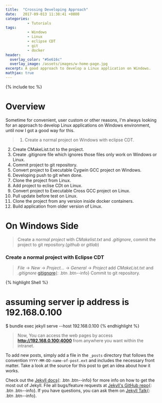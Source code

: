 ```yaml
---
title:  "Crossing Developing Approach"
date:   2017-09-013 11:38:41 +0800
categories:
          - Tutorials
tags:          
          - Windows
          - Linux
          - eclipse CDT
          - git
          - docker
header:
  overlay_color: "#5e616c"
  overlay_image: /assets/images/w-home-page.jpg
excerpt: A good approach to develop a Linux application on Windows.
mathjax: true
---
```



{% include toc %}

# Overview

Sometime for convenient, user custom or other reasons, I'm always looking for an approach to develop Linux applications on Windows environment, until now I got a good way for this.


> 1. Create a normal project on Windows with eclipse CDT.
2. Create CMakeList.txt to the project.
3. Create .gitignore file which ignores those files only work on Windows or Linux.
4. Commit project to git repository.
5. Convert project to Executable Cygwin GCC project on Windows.
6. Developing push to git when done.
7. Clone the project from Linux.
8. Add project to eclise CDt on Linux.
9. Convert project to Executable Cross GCC project on Linux.
10. Pull update before test on Linux.
11. Clone the project from any version inside docker containers.
12. Build application from older version of Linux.


# On Windows Side
>Create a *normal project* with *CMakelist.txt* and *.gitignore*, commit the project to git repository.(_*github*_ or _*gitlab*_)

### Create a normal project with Eclipse CDT

>*File* -> *New* -> *Project...* -> *General* -> *Project*
>add *CMakeList.txt* and *.gitignore* [gitignore](https://github.com/github/gitignore){: .btn .btn--info}
>Commit to git repository.
  
{% highlight Shell %}
# assuming server ip address is 192.168.0.100 
$ bundle exec jekyll serve --host 192.168.0.100
{% endhighlight %}

> Now, You can access the web pages by access **http://192.168.0.100:4000** from anywhere you want within the intranet.


To add new posts, simply add a file in the `_posts` directory that follows the convention `YYYY-MM-DD-name-of-post.ext` and includes the necessary front matter. Take a look at the source for this post to get an idea about how it works. 

Check out the [Jekyll docs][jekyll-docs]{: .btn .btn--info} for more info on how to get the most out of Jekyll. File all bugs/feature requests at [Jekyll's GitHub repo][jekyll-gh]{: .btn .btn--info}. If you have questions, you can ask them on [Jekyll Talk][jekyll-talk]{: .btn .btn--info}.

[jekyll-docs]: https://jekyllrb.com/docs/home
[jekyll-gh]:   https://github.com/jekyll/jekyll
[jekyll-talk]: https://talk.jekyllrb.com/
